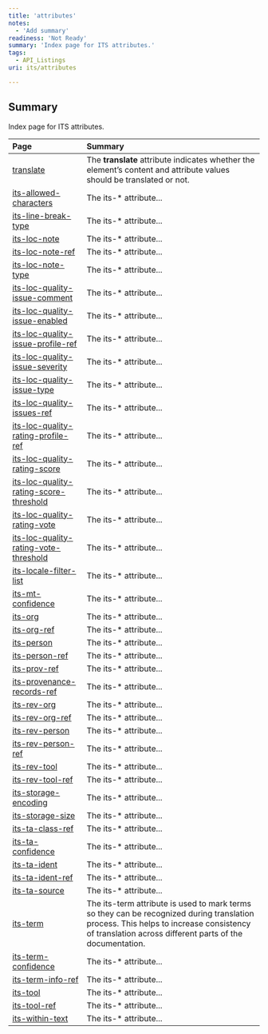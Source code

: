 ```yaml
---
title: 'attributes'
notes:
  - 'Add summary'
readiness: 'Not Ready'
summary: 'Index page for ITS attributes.'
tags:
  - API_Listings
uri: its/attributes

---
```

## Summary

Index page for ITS attributes.

|Page|Summary|
|:---|:------|
|[translate](/html/attributes/translate)|The **translate** attribute indicates whether the element’s content and attribute values should be translated or not.|
|[its-allowed-characters](/its/attributes/its-allowed-characters)|The its-\* attribute...|
|[its-line-break-type](/its/attributes/its-line-break-type)|The its-\* attribute...|
|[its-loc-note](/its/attributes/its-loc-note)|The its-\* attribute...|
|[its-loc-note-ref](/its/attributes/its-loc-note-ref)|The its-\* attribute...|
|[its-loc-note-type](/its/attributes/its-loc-note-type)|The its-\* attribute...|
|[its-loc-quality-issue-comment](/its/attributes/its-loc-quality-issue-comment)|The its-\* attribute...|
|[its-loc-quality-issue-enabled](/its/attributes/its-loc-quality-issue-enabled)|The its-\* attribute...|
|[its-loc-quality-issue-profile-ref](/its/attributes/its-loc-quality-issue-profile-ref)|The its-\* attribute...|
|[its-loc-quality-issue-severity](/its/attributes/its-loc-quality-issue-severity)|The its-\* attribute...|
|[its-loc-quality-issue-type](/its/attributes/its-loc-quality-issue-type)|The its-\* attribute...|
|[its-loc-quality-issues-ref](/its/attributes/its-loc-quality-issues-ref)|The its-\* attribute...|
|[its-loc-quality-rating-profile-ref](/its/attributes/its-loc-quality-rating-profile-ref)|The its-\* attribute...|
|[its-loc-quality-rating-score](/its/attributes/its-loc-quality-rating-score)|The its-\* attribute...|
|[its-loc-quality-rating-score-threshold](/its/attributes/its-loc-quality-rating-score-threshold)|The its-\* attribute...|
|[its-loc-quality-rating-vote](/its/attributes/its-loc-quality-rating-vote)|The its-\* attribute...|
|[its-loc-quality-rating-vote-threshold](/its/attributes/its-loc-quality-rating-vote-threshold)|The its-\* attribute...|
|[its-locale-filter-list](/its/attributes/its-locale-filter-list)|The its-\* attribute...|
|[its-mt-confidence](/its/attributes/its-mt-confidence)|The its-\* attribute...|
|[its-org](/its/attributes/its-org)|The its-\* attribute...|
|[its-org-ref](/its/attributes/its-org-ref)|The its-\* attribute...|
|[its-person](/its/attributes/its-person)|The its-\* attribute...|
|[its-person-ref](/its/attributes/its-person-ref)|The its-\* attribute...|
|[its-prov-ref](/its/attributes/its-prov-ref)|The its-\* attribute...|
|[its-provenance-records-ref](/its/attributes/its-provenance-records-ref)|The its-\* attribute...|
|[its-rev-org](/its/attributes/its-rev-org)|The its-\* attribute...|
|[its-rev-org-ref](/its/attributes/its-rev-org-ref)|The its-\* attribute...|
|[its-rev-person](/its/attributes/its-rev-person)|The its-\* attribute...|
|[its-rev-person-ref](/its/attributes/its-rev-person-ref)|The its-\* attribute...|
|[its-rev-tool](/its/attributes/its-rev-tool)|The its-\* attribute...|
|[its-rev-tool-ref](/its/attributes/its-rev-tool-ref)|The its-\* attribute...|
|[its-storage-encoding](/its/attributes/its-storage-encoding)|The its-\* attribute...|
|[its-storage-size](/its/attributes/its-storage-size)|The its-\* attribute...|
|[its-ta-class-ref](/its/attributes/its-ta-class-ref)|The its-\* attribute...|
|[its-ta-confidence](/its/attributes/its-ta-confidence)|The its-\* attribute...|
|[its-ta-ident](/its/attributes/its-ta-ident)|The its-\* attribute...|
|[its-ta-ident-ref](/its/attributes/its-ta-ident-ref)|The its-\* attribute...|
|[its-ta-source](/its/attributes/its-ta-source)|The its-\* attribute...|
|[its-term](/its/attributes/its-term)|The its-term attribute is used to mark terms so they can be recognized during translation process. This helps to increase consistency of translation across different parts of the documentation.|
|[its-term-confidence](/its/attributes/its-term-confidence)|The its-\* attribute...|
|[its-term-info-ref](/its/attributes/its-term-info-ref)|The its-\* attribute...|
|[its-tool](/its/attributes/its-tool)|The its-\* attribute...|
|[its-tool-ref](/its/attributes/its-tool-ref)|The its-\* attribute...|
|[its-within-text](/its/attributes/its-within-text)|The its-\* attribute...|

